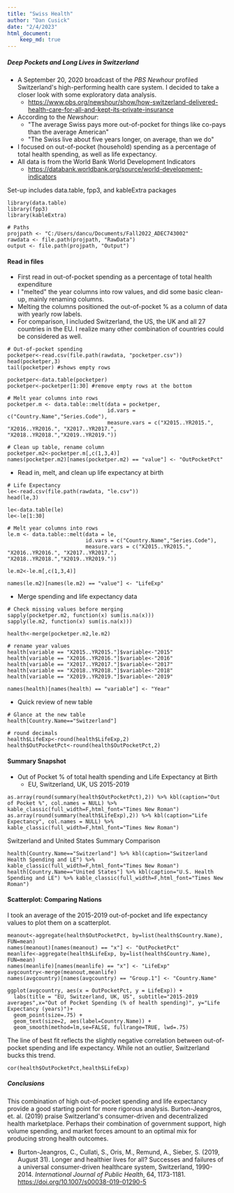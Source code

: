 ```yaml
---
title: "Swiss Health"
author: "Dan Cusick"
date: "2/4/2023"
html_document:
    keep_md: true
---
```


##### **Deep Pockets and Long Lives in Switzerland**
* A September 20, 2020 broadcast of the *PBS Newhour* profiled Switzerland's high-performing health care system. I decided to take a closer look with some exploratory data analysis. 
  + https://www.pbs.org/newshour/show/how-switzerland-delivered-health-care-for-all-and-kept-its-private-insurance
* According to the *Newshour*:
  + "The average Swiss pays more out-of-pocket for things like co-pays than the average American"
  + "The Swiss live about five years longer, on average, than we do"
* I focused on out-of-pocket (household) spending as a percentage of total health spending, as well as life expectancy.
* All data is from the World Bank World Development Indicators
  + https://databank.worldbank.org/source/world-development-indicators

Set-up includes data.table, fpp3, and kableExtra packages
```{r include= FALSE}
library(data.table)
library(fpp3)
library(kableExtra)
```

```{r}
# Paths
projpath <- "C:/Users/dancu/Documents/Fall2022_ADEC743002"
rawdata <- file.path(projpath, "RawData")
output <- file.path(projpath, "Output")
```

#### **Read in files**
* First read in out-of-pocket spending as a percentage of total health expenditure
* I "melted" the year columns into row values, and did some basic clean-up, mainly renaming columns. 
* Melting the columns positioned the out-of-pocket % as a column of data with yearly row labels.
* For comparison, I included Switzerland, the US, the UK and all 27 countries in the EU. I realize many other combination of countries could be considered as well. 
```{r}
# Out-of-pocket spending 
pocketper<-read.csv(file.path(rawdata, "pocketper.csv"))
head(pocketper,3)
tail(pocketper) #shows empty rows

pocketper<-data.table(pocketper)
pocketper<-pocketper[1:30] #remove empty rows at the bottom

# Melt year columns into rows
pocketper.m <- data.table::melt(data = pocketper,
                                id.vars = c("Country.Name","Series.Code"),
                                measure.vars = c("X2015..YR2015.", "X2016..YR2016.", "X2017..YR2017.", "X2018..YR2018.","X2019..YR2019."))	

# Clean up table, rename column
pocketper.m2<-pocketper.m[,c(1,3,4)]
names(pocketper.m2)[names(pocketper.m2) == "value"] <- "OutPocketPct"
```

* Read in, melt, and clean up life expectancy at birth
```{r}
# Life Expectancy
le<-read.csv(file.path(rawdata, "le.csv"))
head(le,3)

le<-data.table(le)
le<-le[1:30]

# Melt year columns into rows
le.m <- data.table::melt(data = le,
                         id.vars = c("Country.Name","Series.Code"),
                         measure.vars = c("X2015..YR2015.", "X2016..YR2016.", "X2017..YR2017.", "X2018..YR2018.","X2019..YR2019."))	

le.m2<-le.m[,c(1,3,4)]

names(le.m2)[names(le.m2) == "value"] <- "LifeExp"
```

* Merge spending and life expectancy data
```{r}
# Check missing values before merging
sapply(pocketper.m2, function(x) sum(is.na(x)))
sapply(le.m2, function(x) sum(is.na(x)))

health<-merge(pocketper.m2,le.m2)

# rename year values
health[variable == "X2015..YR2015."]$variable<-"2015"
health[variable == "X2016..YR2016."]$variable<-"2016"
health[variable == "X2017..YR2017."]$variable<-"2017"
health[variable == "X2018..YR2018."]$variable<-"2018"
health[variable == "X2019..YR2019."]$variable<-"2019"

names(health)[names(health) == "variable"] <- "Year"
```

* Quick review of new table
```{r}
# Glance at the new table
health[Country.Name=="Switzerland"]

# round decimals
health$LifeExp<-round(health$LifeExp,2)
health$OutPocketPct<-round(health$OutPocketPct,2)
```


#### **Summary Snapshot**
* Out of Pocket % of total health spending and Life Expectancy at Birth
  + EU, Switzerland, UK, US 2015-2019
```{r}
as.array(round(summary(health$OutPocketPct),2)) %>% kbl(caption="Out of Pocket %", col.names = NULL) %>% kable_classic(full_width=F,html_font="Times New Roman")
as.array(round(summary(health$LifeExp),2)) %>% kbl(caption="Life Expectancy", col.names = NULL) %>% kable_classic(full_width=F,html_font="Times New Roman")
```

Switzerland and United States Summary Comparison
```{r}
health[Country.Name=="Switzerland"] %>% kbl(caption="Switzerland Health Spending and LE") %>% kable_classic(full_width=F,html_font="Times New Roman")
health[Country.Name=="United States"] %>% kbl(caption="U.S. Health Spending and LE") %>% kable_classic(full_width=F,html_font="Times New Roman")
```

#### **Scatterplot: Comparing Nations**
I took an average of the 2015-2019 out-of-pocket and life expectancy values to plot them on a scatterplot. 

```{r}
meanout<-aggregate(health$OutPocketPct, by=list(health$Country.Name), FUN=mean)
names(meanout)[names(meanout) == "x"] <- "OutPocketPct"
meanlife<-aggregate(health$LifeExp, by=list(health$Country.Name), FUN=mean)
names(meanlife)[names(meanlife) == "x"] <- "LifeExp"
avgcountry<-merge(meanout,meanlife)
names(avgcountry)[names(avgcountry) == "Group.1"] <- "Country.Name"

ggplot(avgcountry, aes(x = OutPocketPct, y = LifeExp)) +
  labs(title = "EU, Switzerland, UK, US", subtitle="2015-2019 averages",x="Out of Pocket Spending (% of health spending)", y="Life Expectancy (years)")+
  geom_point(size=.75) +
  geom_text(size=2, aes(label=Country.Name)) +
  geom_smooth(method=lm,se=FALSE, fullrange=TRUE, lwd=.75)
```

The line of best fit reflects the slightly negative correlation between out-of-pocket spending and life expectancy. While not an outlier, Switzerland bucks this trend. 
```{r}
cor(health$OutPocketPct,health$LifeExp)
```

##### **Conclusions**
This combination of high out-of-pocket spending and life expectancy provide a good starting point for more rigorous analysis. Burton-Jeangros, et. al. (2019) praise Switzerland's  consumer-driven and decentralized health marketplace. Perhaps their combination of government support, high volume spending, and market forces amount to an optimal mix for producing strong health outcomes. 

* Burton-Jeangros, C., Cullati, S., Oris, M., Remund, A., Sieber, S. (2019, August 31). Longer and healthier lives for all? Successes and failures of
a universal consumer-driven healthcare system, Switzerland, 1990-2014. *International Journal of Public Health*, 64, 1173-1181.
https://doi.org/10.1007/s00038-019-01290-5




